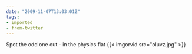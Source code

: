 ```yaml
---
date: "2009-11-07T13:03:01Z"
tags:
- imported
- from-twitter
---
```

Spot the odd one out - in the physics flat {{< imgorvid src="oluvz.jpg" >}}
